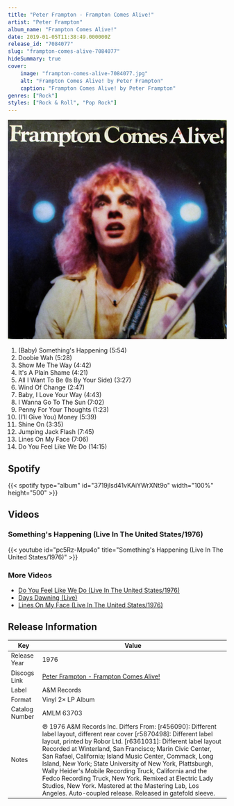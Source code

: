 ```yaml
---
title: "Peter Frampton - Frampton Comes Alive!"
artist: "Peter Frampton"
album_name: "Frampton Comes Alive!"
date: 2019-01-05T11:38:49.000000Z
release_id: "7084077"
slug: "frampton-comes-alive-7084077"
hideSummary: true
cover:
    image: "frampton-comes-alive-7084077.jpg"
    alt: "Frampton Comes Alive! by Peter Frampton"
    caption: "Frampton Comes Alive! by Peter Frampton"
genres: ["Rock"]
styles: ["Rock & Roll", "Pop Rock"]
---
```


![Frampton Comes Alive! by Peter Frampton](frampton-comes-alive-7084077.jpg)

<!-- section break -->

1. (Baby) Something's Happening (5:54)
2. Doobie Wah (5:28)
3. Show Me The Way (4:42)
4. It's A Plain Shame (4:21)
5. All I Want To Be (Is By Your Side) (3:27)
6. Wind Of Change (2:47)
7. Baby, I Love Your Way (4:43)
8. I Wanna Go To The Sun (7:02)
9. Penny For Your Thoughts (1:23)
10. (I'll Give You) Money (5:39)
11. Shine On (3:35)
12. Jumping Jack Flash (7:45)
13. Lines On My Face (7:06)
14. Do You Feel Like We Do (14:15)

<!-- section break -->


## Spotify
{{< spotify type="album" id="3719jlsd41vKAiYWrXNt9o" width="100%" height="500" >}}



## Videos
### Something's Happening (Live In The United States/1976)
{{< youtube id="pc5Rz-Mpu4o" title="Something's Happening (Live In The United States/1976)" >}}<br>

### More Videos

- [Do You Feel Like We Do (Live In The United States/1976)](https://www.youtube.com/watch?v=hUioud7Qtsw)
- [Days Dawning (Live)](https://www.youtube.com/watch?v=vpe5buHsr54)
- [Lines On My Face (Live In The United States/1976)](https://www.youtube.com/watch?v=_FnhDVaeG6M)


## Release Information
|  Key           | Value                                                |
| ---------------| ---------------------------------------------------- |
| Release Year   | 1976                                   |
| Discogs Link   | [Peter Frampton - Frampton Comes Alive!](https://www.discogs.com/release/7084077-Peter-Frampton-Frampton-Comes-Alive) |
| Label          | A&M Records |
| Format         | Vinyl 2× LP Album |
| Catalog Number | AMLM 63703 |
| Notes | ℗ 1976 A&M Records Inc. Differs From: [r456090]: Different label layout, different rear cover [r5870498]: Different label layout, printed by Robor Ltd. [r6361031]: Different label layout Recorded at Winterland, San Francisco; Marin Civic Center, San Rafael, California; Island Music Center, Commack, Long Island, New York; State University of New York, Plattsburgh, Wally Heider's Mobile Recording Truck, California and the Fedco Recording Truck, New York. Remixed at Electric Lady Studios, New York. Mastered at the Mastering Lab, Los Angeles. Auto-coupled release.  Released in gatefold sleeve.  |
